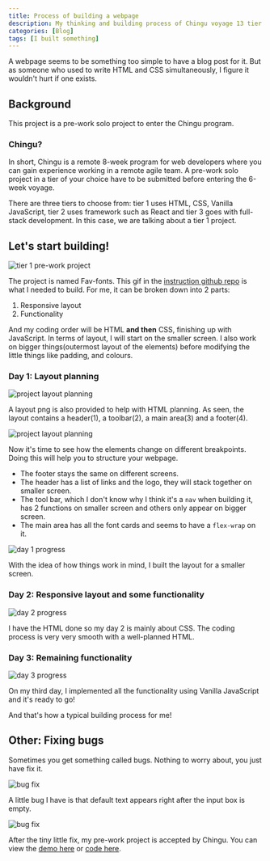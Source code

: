 ```yaml
---
title: Process of building a webpage
description: My thinking and building process of Chingu voyage 13 tier 1 pre-work project.
categories: [Blog] 
tags: [I built something]
---
```


A webpage seems to be something too simple to have a blog post for it. But as someone who used to write HTML and CSS simultaneously, I figure it wouldn't hurt if one exists.

## Background

This project is a pre-work solo project to enter the Chingu program.

### Chingu?

In short, Chingu is a remote 8-week program for web developers where you can gain experience working in a remote agile team. A pre-work solo project in a tier of your choice have to be submitted before entering the 6-week voyage. 

There are three tiers to choose from: tier 1 uses HTML, CSS, Vanilla JavaScript, tier 2 uses framework such as React and tier 3 goes with full-stack development. In this case, we are talking about a tier 1 project.

## Let's start building!

![tier 1 pre-work project]({{site.baseurl}}/assets/images/tier1Preview.gif)

The project is named Fav-fonts. This gif in the [instruction github repo](https://github.com/ming-yong/voyage-prework-tier1-favfonts) is what I needed to build. For me, it can be broken down into 2 parts:

1. Responsive layout
2. Functionality

And my coding order will be HTML **and then** CSS, finishing up with JavaScript. In terms of layout, I will start on the smaller screen. I also work on bigger things(outermost layout of the elements) before modifying the little things like padding, and colours.

### Day 1: Layout planning

![project layout planning]({{site.baseurl}}/assets/images/favoriteFontsLanding.png)

A layout png is also provided to help with HTML planning. As seen, the layout contains a header(1), a toolbar(2), a main area(3) and a footer(4).

![project layout planning]({{site.baseurl}}/assets/images/chinguSolo-breakpoints.PNG)

Now it's time to see how the elements change on different breakpoints. Doing this will help you to structure your webpage.

- The footer stays the same on different screens.
- The header has a list of links and the logo, they will stack together on smaller screen.
- The tool bar, which I don't know why I think it's a `nav` when building it, has 2 functions on smaller screen and others only appear on bigger screen.
- The main area has all the font cards and seems to have a `flex-wrap` on it.

![day 1 progress]({{site.baseurl}}/assets/images/chingu-solo-d1.gif)

With the idea of how things work in mind, I built the layout for a smaller screen.

### Day 2: Responsive layout and some functionality

![day 2 progress]({{site.baseurl}}/assets/images/chingu-solo-d2.gif)

I have the HTML done so my day 2 is mainly about CSS. The coding process is very very smooth with a well-planned HTML.

### Day 3: Remaining functionality

![day 3 progress]({{site.baseurl}}/assets/images/chingu-solo-d3.gif)

On my third day, I implemented all the functionality using Vanilla JavaScript and it's ready to go!

And that's how a typical building process for me!

## Other: Fixing bugs

Sometimes you get something called bugs. Nothing to worry about, you just have fix it.

![bug fix]({{site.baseurl}}/assets/images/chingu-solo-fix1.gif)

A little bug I have is that default text appears right after the input box is empty.

![bug fix]({{site.baseurl}}/assets/images/chingu-solo-fix2.gif)

After the tiny little fix, my pre-work project is accepted by Chingu. You can view the [demo here](https://ming-yong.github.io/Favorite-Fonts/) or [code here](https://github.com/ming-yong/Favorite-Fonts).
